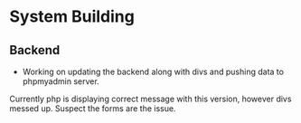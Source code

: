 # System Building

## Backend

+ Working on updating the backend along with divs and pushing data to phpmyadmin server. 

Currently php is displaying correct message with this version, however divs messed up. Suspect the forms are the issue.

